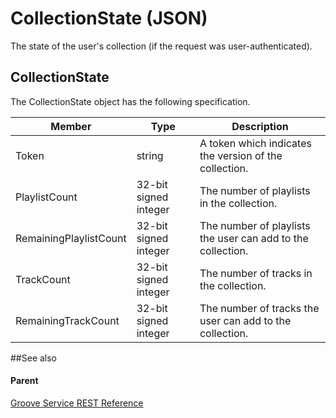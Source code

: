 # CollectionState (JSON)     


The state of the user's collection (if the request was user-authenticated). 

## CollectionState


The CollectionState object has the following specification.

| **Member**             | **Type**              | **Description**                                             |
|------------------------|-----------------------|-------------------------------------------------------------|
| Token                  | string                | A token which indicates the version of the collection.      |
| PlaylistCount          | 32-bit signed integer | The number of playlists in the collection.                  |
| RemainingPlaylistCount | 32-bit signed integer | The number of playlists the user can add to the collection. |
| TrackCount             | 32-bit signed integer | The number of tracks in the collection.                     |
| RemainingTrackCount    | 32-bit signed integer | The number of tracks the user can add to the collection.    |

##See also


#### Parent
[Groove Service REST Reference](Groove%20Service%20REST%20Reference.md)
